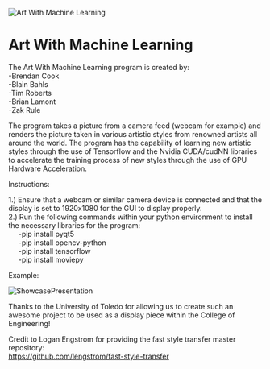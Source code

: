 ![Art With Machine Learning](https://user-images.githubusercontent.com/98792796/207993612-64991d08-197c-42ab-8ec9-ea7017fce2a6.jpg)

# Art With Machine Learning
The Art With Machine Learning program is created by:  
-Brendan Cook  
-Blain Bahls  
-Tim Roberts  
-Brian Lamont  
-Zak Rule  

The program takes a picture from a camera feed (webcam for example) and renders the picture taken in various artistic styles from renowned artists all around the world. The program has the capability of learning new artistic styles through the use of Tensorflow and the Nvidia CUDA/cudNN libraries to accelerate the training process of new styles through the use of GPU Hardware Acceleration.  

Instructions:  

1.) Ensure that a webcam or similar camera device is connected and that the display is set to 1920x1080 for the GUI to display properly.  
2.) Run the following commands within your python environment to install the necessary libraries for the program:  
&nbsp;&nbsp;&nbsp;&nbsp;&nbsp;-pip install pyqt5  
&nbsp;&nbsp;&nbsp;&nbsp;&nbsp;-pip install opencv-python  
&nbsp;&nbsp;&nbsp;&nbsp;&nbsp;-pip install tensorflow  
&nbsp;&nbsp;&nbsp;&nbsp;&nbsp;-pip install moviepy

Example:  

![ShowcasePresentation](https://user-images.githubusercontent.com/98792796/208005159-7938fb94-5ce3-483d-99db-daa41c1dc900.jpg)


Thanks to the University of Toledo for allowing us to create such an awesome project to be used as a display piece within the College of Engineering!  

Credit to Logan Engstrom for providing the fast style transfer master repository:  
https://github.com/lengstrom/fast-style-transfer

